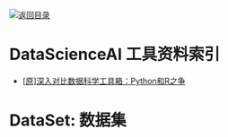 [![返回目录](https://parg.co/UGo)](https://parg.co/b4z) 


 


 


 



# DataScienceAI 工具资料索引

- [[原]深入对比数据科学工具箱：Python和R之争](https://zhuanlan.zhihu.com/p/20885818) 


# DataSet: 数据集